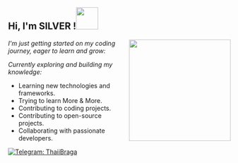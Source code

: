 <h2> Hi, I'm SILVER !<img src="https://i.giphy.com/media/v1.Y2lkPTc5MGI3NjExZTZpMzVueDVqM2g5OWw4bjNrcmJtN3g1cXh3dnkzOW1rMWk5YWN6NCZlcD12MV9pbnRlcm5hbF9naWZfYnlfaWQmY3Q9cw/t774Y478EoCrX6cCie/giphy.gif" width="50"></h2>
<img align='right' src="https://i.giphy.com/media/v1.Y2lkPTc5MGI3NjExemg1NmtxdHl2NjBqY2h6MjU2bmw0OWZjM3Q5cTMxOW94aGRlczQxbyZlcD12MV9pbnRlcm5hbF9naWZfYnlfaWQmY3Q9cw/K77lWFobBeX5xcLsdp/giphy.gif" width="230">
<p><em>I'm just getting started on my coding journey, eager to learn and grow:</em></p>
<p><em>Currently exploring and building my knowledge:</em></p>
<ul>
    <li>Learning new technologies and frameworks.</li>
    <li>Trying to learn More & More.</li>
    <li>Contributing to coding projects.</li>
    <li>Contributing to open-source projects.</li>
    <li>Collaborating with passionate developers.</li>
</ul>




[![Telegram: ThaiiBraga](https://img.shields.io/badge/Telegram%20-blue.svg?logo=telegram)](https://t.me/BDXBB)
